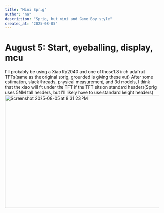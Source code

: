 ```yaml
---
title: "Mini Sprig"
author: "na"
description: "Sprig, but mini and Game Boy style"
created_at: "2025-08-05"
---
```


# August 5: Start, eyeballing, display, mcu
I'll probably be using a Xiao Rp2040 and one of those1.8  inch adafruit TFTs(same as the original sprig, grounded is giving these out)
After some estimation, slack threads, physical measurement, and 3d models, I think that the xiao will fit under the TFT if the TFT sits on standard headers(Sprig uses 5MM tall headers, but I'll likely have to use standard height headers)
<img width="935" height="368" alt="Screenshot 2025-08-05 at 8 31 23 PM" src="https://github.com/user-attachments/assets/e4e50785-1b47-469b-99e8-04eea2b586dd" />
